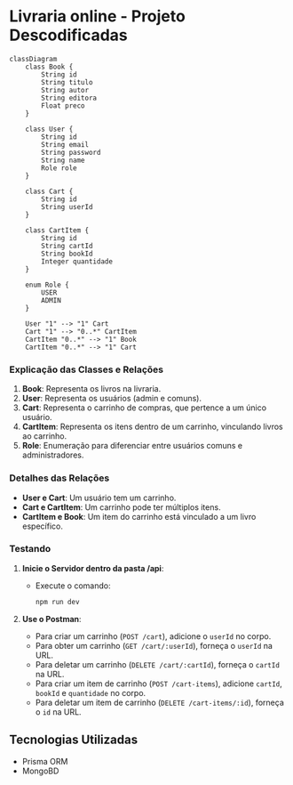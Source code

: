 # Livraria online - Projeto Descodificadas

```mermaid
classDiagram
    class Book {
        String id
        String titulo
        String autor
        String editora
        Float preco
    }

    class User {
        String id
        String email
        String password
        String name
        Role role
    }

    class Cart {
        String id
        String userId
    }

    class CartItem {
        String id
        String cartId
        String bookId
        Integer quantidade
    }

    enum Role {
        USER
        ADMIN
    }

    User "1" --> "1" Cart
    Cart "1" --> "0..*" CartItem
    CartItem "0..*" --> "1" Book
    CartItem "0..*" --> "1" Cart
```

### Explicação das Classes e Relações

1. **Book**: Representa os livros na livraria.
2. **User**: Representa os usuários (admin e comuns).
3. **Cart**: Representa o carrinho de compras, que pertence a um único usuário.
4. **CartItem**: Representa os itens dentro de um carrinho, vinculando livros ao carrinho.
5. **Role**: Enumeração para diferenciar entre usuários comuns e administradores.

### Detalhes das Relações

- **User e Cart**: Um usuário tem um carrinho.
- **Cart e CartItem**: Um carrinho pode ter múltiplos itens.
- **CartItem e Book**: Um item do carrinho está vinculado a um livro específico.

### Testando

1. **Inicie o Servidor dentro da pasta /api**:
    - Execute o comando:

      ```sh
      npm run dev
      ```

2. **Use o Postman**:
    - Para criar um carrinho (`POST /cart`), adicione o `userId` no corpo.
    - Para obter um carrinho (`GET /cart/:userId`), forneça o `userId` na URL.
    - Para deletar um carrinho (`DELETE /cart/:cartId`), forneça o `cartId` na URL.
    - Para criar um item de carrinho (`POST /cart-items`), adicione `cartId`, `bookId` e `quantidade` no corpo.
    - Para deletar um item de carrinho (`DELETE /cart-items/:id`), forneça o `id` na URL.


## Tecnologias Utilizadas
- Prisma ORM
- MongoBD
